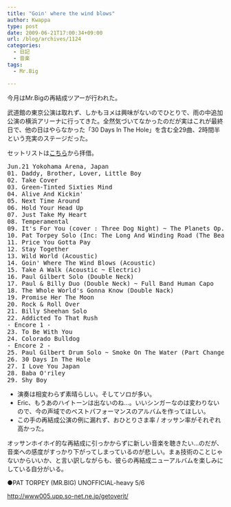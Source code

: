 ```yaml
---
title: "Goin' where the wind blows"
author: Kwappa
type: post
date: 2009-06-21T17:00:34+09:00
url: /blog/archives/1124
categories:
  - 日記
  - 音楽
tags:
  - Mr.Big

---
```

今月はMr.Bigの再結成ツアーが行われた。
  
武道館の東京公演は取れず、しかもヨメは興味がないのでひとりで、雨の中追加公演の横浜アリーナに行ってきた。全然気づいてなかったのだが実はこれが最終日で、他の日はやらなかった「30 Days In The Hole」を含む全29曲、2時間半という充実のステージだった。
  
<!--more-->


  
セットリストは<a href="http://www005.upp.so-net.ne.jp/getoverit/" t="">こちら</a>から拝借。

<pre>Jun.21 Yokohama Arena, Japan
01. Daddy, Brother, Lover, Little Boy
02. Take Cover
03. Green-Tinted Sixties Mind
04. Alive And Kickin'
05. Next Time Around
06. Hold Your Head Up
07. Just Take My Heart
08. Temperamental
09. It's For You (cover : Three Dog Night) ~ The Planets Op.32 : Mars (cover: Holst) (Billy, Paul, Pat)
10. Pat Torpey Solo (Inc: The Long And Winding Road (The Beatles))
11. Price You Gotta Pay
12. Stay Together
13. Wild World (Acoustic)
14. Goin' Where The Wind Blows (Acoustic)
15. Take A Walk (Acoustic ~ Electric)
16. Paul Gilbert Solo (Double Neck)
17. Paul & Billy Duo (Double Neck) ~ Full Band Human Capo
18. The Whole World's Gonna Know (Double Nack)
19. Promise Her The Moon
20. Rock & Roll Over
21. Billy Sheehan Solo
22. Addicted To That Rush
- Encore 1 -
23. To Be With You
24. Colorado Bulldog
- Encore 2 -
25. Paul Gilbert Drum Solo ~ Smoke On The Water (Part Change)
26. 30 Days In The Hole
27. I Love You Japan
28. Baba O'riley
29. Shy Boy
</pre>

  * 演奏は相変わらず素晴らしい。そしてソロが多い。
  * Eric、もうあのハイトーンは出ないのね…。いいシンガーなのは変わりないので、今の声域でのベストパフォーマンスのアルバムを作ってほしい。
  * この手の再結成公演の例に漏れず、おひとりさま率 / オッサン率がそれぞれ高かった。

オッサンホイホイ的な再結成に引っかからずに新しい音楽を聴きたい…のだが、音楽への感度がすっかり下がってしまっているのが悲しい。まぁ技術のことじゃないからいいか、と言い訳しながらも、彼らの再結成ニューアルバムを楽しみにしている自分がいる。
  
●PAT TORPEY (MR.BIG) UNOFFICIAL-heavy 5/6
  
http://www005.upp.so-net.ne.jp/getoverit/
